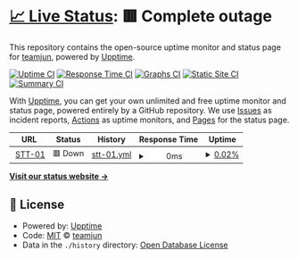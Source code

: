 # [📈 Live Status](https://demo.upptime.js.org): <!--live status--> **🟥 Complete outage**

This repository contains the open-source uptime monitor and status page for [teamjun](https://demo.upptime.js.org), powered by [Upptime](https://github.com/upptime/upptime).

[![Uptime CI](https://github.com/teamjun/IDC/workflows/Uptime%20CI/badge.svg)](https://github.com/teamjun/IDC/actions?query=workflow%3A%22Uptime+CI%22)
[![Response Time CI](https://github.com/teamjun/IDC/workflows/Response%20Time%20CI/badge.svg)](https://github.com/teamjun/IDC/actions?query=workflow%3A%22Response+Time+CI%22)
[![Graphs CI](https://github.com/teamjun/IDC/workflows/Graphs%20CI/badge.svg)](https://github.com/teamjun/IDC/actions?query=workflow%3A%22Graphs+CI%22)
[![Static Site CI](https://github.com/teamjun/IDC/workflows/Static%20Site%20CI/badge.svg)](https://github.com/teamjun/IDC/actions?query=workflow%3A%22Static+Site+CI%22)
[![Summary CI](https://github.com/teamjun/IDC/workflows/Summary%20CI/badge.svg)](https://github.com/teamjun/IDC/actions?query=workflow%3A%22Summary+CI%22)

With [Upptime](https://upptime.js.org), you can get your own unlimited and free uptime monitor and status page, powered entirely by a GitHub repository. We use [Issues](https://github.com/teamjun/IDC/issues) as incident reports, [Actions](https://github.com/teamjun/IDC/actions) as uptime monitors, and [Pages](https://demo.upptime.js.org) for the status page.

<!--start: status pages-->
<!-- This summary is generated by Upptime (https://github.com/upptime/upptime) -->
<!-- Do not edit this manually, your changes will be overwritten -->
<!-- prettier-ignore -->
| URL | Status | History | Response Time | Uptime |
| --- | ------ | ------- | ------------- | ------ |
| <img alt="" src="https://icons.duckduckgo.com/ip3/10.50.20.70.ico" height="13"> [STT-01](https://10.50.20.70:1702) | 🟥 Down | [stt-01.yml](https://github.com/teamjun/IDC/commits/HEAD/history/stt-01.yml) | <details><summary><img alt="Response time graph" src="./graphs/stt-01/response-time-week.png" height="20"> 0ms</summary><br><a href="https://demo.upptime.js.org/history/stt-01"><img alt="Response time 0" src="https://img.shields.io/endpoint?url=https%3A%2F%2Fraw.githubusercontent.com%2Fteamjun%2FIDC%2FHEAD%2Fapi%2Fstt-01%2Fresponse-time.json"></a><br><a href="https://demo.upptime.js.org/history/stt-01"><img alt="24-hour response time 0" src="https://img.shields.io/endpoint?url=https%3A%2F%2Fraw.githubusercontent.com%2Fteamjun%2FIDC%2FHEAD%2Fapi%2Fstt-01%2Fresponse-time-day.json"></a><br><a href="https://demo.upptime.js.org/history/stt-01"><img alt="7-day response time 0" src="https://img.shields.io/endpoint?url=https%3A%2F%2Fraw.githubusercontent.com%2Fteamjun%2FIDC%2FHEAD%2Fapi%2Fstt-01%2Fresponse-time-week.json"></a><br><a href="https://demo.upptime.js.org/history/stt-01"><img alt="30-day response time 0" src="https://img.shields.io/endpoint?url=https%3A%2F%2Fraw.githubusercontent.com%2Fteamjun%2FIDC%2FHEAD%2Fapi%2Fstt-01%2Fresponse-time-month.json"></a><br><a href="https://demo.upptime.js.org/history/stt-01"><img alt="1-year response time 0" src="https://img.shields.io/endpoint?url=https%3A%2F%2Fraw.githubusercontent.com%2Fteamjun%2FIDC%2FHEAD%2Fapi%2Fstt-01%2Fresponse-time-year.json"></a></details> | <details><summary><a href="https://demo.upptime.js.org/history/stt-01">0.02%</a></summary><a href="https://demo.upptime.js.org/history/stt-01"><img alt="All-time uptime 0.02%" src="https://img.shields.io/endpoint?url=https%3A%2F%2Fraw.githubusercontent.com%2Fteamjun%2FIDC%2FHEAD%2Fapi%2Fstt-01%2Fuptime.json"></a><br><a href="https://demo.upptime.js.org/history/stt-01"><img alt="24-hour uptime 0.00%" src="https://img.shields.io/endpoint?url=https%3A%2F%2Fraw.githubusercontent.com%2Fteamjun%2FIDC%2FHEAD%2Fapi%2Fstt-01%2Fuptime-day.json"></a><br><a href="https://demo.upptime.js.org/history/stt-01"><img alt="7-day uptime 0.02%" src="https://img.shields.io/endpoint?url=https%3A%2F%2Fraw.githubusercontent.com%2Fteamjun%2FIDC%2FHEAD%2Fapi%2Fstt-01%2Fuptime-week.json"></a><br><a href="https://demo.upptime.js.org/history/stt-01"><img alt="30-day uptime 0.02%" src="https://img.shields.io/endpoint?url=https%3A%2F%2Fraw.githubusercontent.com%2Fteamjun%2FIDC%2FHEAD%2Fapi%2Fstt-01%2Fuptime-month.json"></a><br><a href="https://demo.upptime.js.org/history/stt-01"><img alt="1-year uptime 0.02%" src="https://img.shields.io/endpoint?url=https%3A%2F%2Fraw.githubusercontent.com%2Fteamjun%2FIDC%2FHEAD%2Fapi%2Fstt-01%2Fuptime-year.json"></a></details>

<!--end: status pages-->

[**Visit our status website →**](https://demo.upptime.js.org)

## 📄 License

- Powered by: [Upptime](https://github.com/upptime/upptime)
- Code: [MIT](./LICENSE) © [teamjun](https://demo.upptime.js.org)
- Data in the `./history` directory: [Open Database License](https://opendatacommons.org/licenses/odbl/1-0/)
